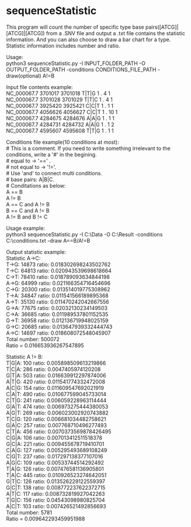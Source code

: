 # sequenceStatistic

This program will count the number of specific type base pairs([ATCG]|[ATCG]|[ATCG]) from a .SNV file and output a .txt file contains the statistic information. And you can also choose to draw a bar chart for a type. Statistic information includes number and ratio.

Usage:  
  python3 sequenceStatistic.py -I INPUT_FOLDER_PATH -O OUTPUT_FOLDER_PATH -conditions CONDITIONS_FILE_PATH -draw(optional) A!=B  
  
  Input file contents example:  
        NC_000067.7	3701017	3701018	T|T|G	1	.	4	1  
        NC_000067.7	3701028	3701029	T|T|C	1	.	4	1  
        NC_000067.7	3925420	3925421	C|C|T	1	.	1	1  
        NC_000067.7	4056626	4056627	C|C|T	1	.	10	1  
        NC_000067.7	4284675	4284676	A|A|G	1	.	1	1  
        NC_000067.7	4284731	4284732	A|A|G	1	.	1	2  
        NC_000067.7	4595607	4595608	T|T|G	1	.	1	1  
  
  Conditions file example(10 conditions at most):  
        # This is a comment. If you need to write something irrelevant to the conditions, write a '#' in the begining.  
        # equal to -> '==' .  
        # not equal to -> '!='.  
        # Use 'and' to connect multi conditions.  
        # base pairs: A|B|C.  
        # Conditations as below:  
        A == B  
        A != B  
        A == C and A != B  
        B == C and A != B  
        A != B and B != C  
  
  Usage example:  
        python3 sequenceStatistic.py -I C:\Data -O C:\Result -conditions C:\conditions.txt -draw A==B/A!=B  
  
  Output statistic example:  
        Statistic A->C:  
        T->G: 14873   ratio: 0.018302698243502762  
        T->C: 64813   ratio: 0.020943539698618664  
        C->T: 78410   ratio: 0.018789093634844198  
        A->G: 64999   ratio: 0.021166354716454696  
        C->G: 20300   ratio: 0.013514019775308962  
        T->A: 34847   ratio: 0.011541566189895368  
        A->T: 35130   ratio: 0.011470242042667556  
        G->A: 77675   ratio: 0.02032130234149503  
        C->A: 36685   ratio: 0.011989537801152535  
        G->T: 36958   ratio: 0.012136719948025159  
        G->C: 20685   ratio: 0.013647939332444743  
        A->C: 14697   ratio: 0.018608072548045907  
        Total number: 500072  
        Ratio = 0.016653936267547895  
        
Statistic A != B:  
T|G|A: 100   ratio: 0.005898509613219866  
T|C|A: 286   ratio: 0.0047405974120208  
G|T|A: 503   ratio: 0.016639912297874006  
A|T|G: 420   ratio: 0.011541774332472008  
A|C|G: 154   ratio: 0.011609547692021919  
C|A|T: 490   ratio: 0.010677599045733014  
C|T|G: 241   ratio: 0.006059228963114444  
G|A|T: 474   ratio: 0.006973275444380053  
A|G|T: 269   ratio: 0.006023002920743882  
T|C|G: 120   ratio: 0.006681034482758621  
G|A|C: 257   ratio: 0.007768710496277493  
C|T|A: 456   ratio: 0.0070373569878426495  
C|G|A: 106   ratio: 0.007013412511518378  
G|C|A: 221   ratio: 0.009455678719410701  
C|A|G: 127   ratio: 0.005295493689108249  
C|G|T: 237   ratio: 0.017297138377107016  
A|G|C: 109   ratio: 0.00533744514292492  
T|A|G: 126   ratio: 0.007476581136905801  
T|A|C: 445   ratio: 0.010926523274642051  
G|T|C: 126   ratio: 0.013526229122559397  
G|C|T: 138   ratio: 0.008772237622372715  
A|T|C: 117   ratio: 0.008732819927042263  
T|G|C: 156   ratio: 0.04543098980825704  
A|C|T: 103   ratio: 0.007426521492856693  
Total number: 5781  
Ratio = 0.009642293459951988  

